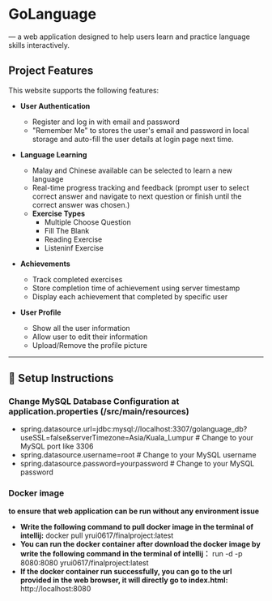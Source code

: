 # GoLanguage
  — a web application designed to help users learn and practice language skills interactively.


## Project Features
This website supports the following features:

- **User Authentication**
  - Register and log in with email and password
  - "Remember Me" to stores the user's email and password in local storage and auto-fill the user details at login page next time. 

- **Language Learning**
  - Malay and Chinese available can be selected to learn a new language
  - Real-time progress tracking and feedback (prompt user to select correct answer and navigate to next question or finish until the correct answer was chosen.)
  - **Exercise Types**
    - Multiple Choose Question
    - Fill The Blank
    - Reading Exercise
    - Listeninf Exercise

- **Achievements**
  - Track completed exercises
  - Store completion time of achievement using server timestamp
  - Display each achievement that completed by specific user
 
- **User Profile**
  - Show all the user information
  - Allow user to edit their information
  - Upload/Remove the profile picture
  

---

## 🔧 Setup Instructions

###  Change MySQL Database Configuration at application.properties (/src/main/resources)
  - spring.datasource.url=jdbc:mysql://localhost:3307/golanguage_db?useSSL=false&serverTimezone=Asia/Kuala_Lumpur  # Change to your MySQL port like 3306
  - spring.datasource.username=root       # Change to your MySQL username
  - spring.datasource.password=yourpassword   # Change to your MySQL password

### Docker image
  **to ensure that web application can be run without any environment issue**
  
  - **Write the following command to pull docker image in the terminal of intellij:**
      docker pull yrui0617/finalproject:latest
  - **You can run the docker container after download the docker image by write the following command in the terminal of intellij：**
      run -d -p 8080:8080 yrui0617/finalproject:latest
  - **If the docker container run successfully, you can go to the url provided in the web browser, it will directly go to index.html:**
      http://localhost:8080

